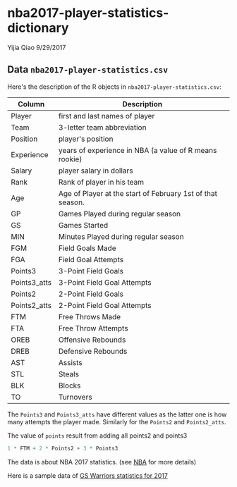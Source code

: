 nba2017-player-statistics-dictionary
================
Yijia Qiao
9/29/2017

Data `nba2017-player-statistics.csv`
------------------------------------

Here's the description of the R objects in `nba2017-player-statistics.csv`:

| Column        | Description                                                |
|---------------|------------------------------------------------------------|
| Player        | first and last names of player                             |
| Team          | 3-letter team abbreviation                                 |
| Position      | player's position                                          |
| Experience    | years of experience in NBA (a value of R means rookie)     |
| Salary        | player salary in dollars                                   |
| Rank          | Rank of player in his team                                 |
| Age           | Age of Player at the start of February 1st of that season. |
| GP            | Games Played during regular season                         |
| GS            | Games Started                                              |
| MIN           | Minutes Played during regular season                       |
| FGM           | Field Goals Made                                           |
| FGA           | Field Goal Attempts                                        |
| Points3       | 3-Point Field Goals                                        |
| Points3\_atts | 3-Point Field Goal Attempts                                |
| Points2       | 2-Point Field Goals                                        |
| Points2\_atts | 2-Point Field Goal Attempts                                |
| FTM           | Free Throws Made                                           |
| FTA           | Free Throw Attempts                                        |
| OREB          | Offensive Rebounds                                         |
| DREB          | Defensive Rebounds                                         |
| AST           | Assists                                                    |
| STL           | Steals                                                     |
| BLK           | Blocks                                                     |
| TO            | Turnovers                                                  |

The `Points3` and `Points3_atts` have different values as the latter one is how many attempts the player made. Similarly for the `Points2` and `Points2_atts`.

The value of `points` result from adding all points2 and points3

``` r
1 * FTM + 2 * Points2 + 3 * Points3
```

The data is about NBA 2017 statistics. (see [NBA](www.basketball-reference.com) for more details)

Here is a sample data of [GS Warriors statistics for 2017](https://www.basketball-reference.com/teams/GSW/2017.html)
